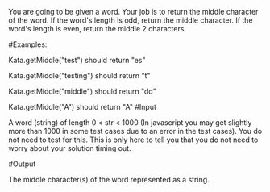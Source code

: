 You are going to be given a word. Your job is to return the middle character of
the word. If the word's length is odd, return the middle character. If the
word's length is even, return the middle 2 characters.

#Examples:

Kata.getMiddle("test") should return "es"

Kata.getMiddle("testing") should return "t"

Kata.getMiddle("middle") should return "dd"

Kata.getMiddle("A") should return "A"
#Input

A word (string) of length 0 < str < 1000 (In javascript you may get slightly
more than 1000 in some test cases due to an error in the test cases). You do
not need to test for this. This is only here to tell you that you do not need
to worry about your solution timing out.

#Output

The middle character(s) of the word represented as a string.
